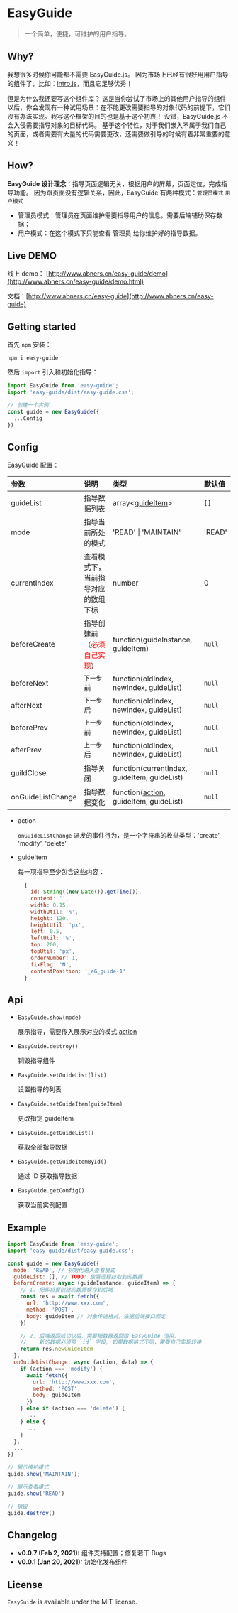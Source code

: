 # EasyGuide

> 一个简单，便捷，可维护的用户指导。



## Why?

我想很多时候你可能都不需要 EasyGuide.js。
因为市场上已经有很好用用户指导的组件了，比如：[intro.js](https://introjs.com/)，而且它足够优秀！

但是为什么我还要写这个组件库？
这是当你尝试了市场上的其他用户指导的组件以后，你会发现有一种试用场景：在不能更改需要指导的对象代码的前提下，它们没有办法实现。我写这个框架的目的也是基于这个初衷！
没错，EasyGuide.js 不会入侵需要指导对象的目标代码。
基于这个特性，对于我们嵌入不属于我们自己的页面，或者需要有大量的代码需要更改，还需要做引导的时候有着非常重要的意义！

## How?

**EasyGuide 设计理念**：指导页面逻辑无关，根据用户的屏幕，页面定位，完成指导功能。
因为跟页面没有逻辑关系，因此，EasyGuide 有两种模式：`管理员模式` `用户模式`

- 管理员模式：管理员在页面维护需要指导用户的信息。需要后端辅助保存数据；
- 用户模式：在这个模式下只能查看 管理员 给你维护好的指导数据。



## Live DEMO

线上 demo： [http://www.abners.cn/easy-guide/demo](http://www.abners.cn/easy-guide/demo.html)

文档：[http://www.abners.cn/easy-guide](http://www.abners.cn/easy-guide)

## Getting started

首先 `npm` 安装：

```shell
npm i easy-guide
```

然后 `import` 引入和初始化指导：

```javascript
import EasyGuide from 'easy-guide';
import 'easy-guide/dist/easy-guide.css';

// 创建一个实例：
const guide = new EasyGuide({
  ...Config
})
```



## Config

EasyGuide 配置：

| 参数                     | 说明                                                | 类型                                                 | 默认值 |
| :----------------------- | :-------------------------------------------------- | :--------------------------------------------------- | :----- |
| guideList                | 指导数据列表                                        | array<[guideItem](#id_guideItem)>                    | `[]`   |
| <a id="id_mode">mode</a> | 指导当前所处的模式                                  | 'READ' \| 'MAINTAIN'                                 | 'READ' |
| currentIndex             | 查看模式下，当前指导对应的数组下标                  | number                                               | 0      |
| beforeCreate             | 指导创建前（<font color="red">必须自己实现</font>） | function(guideInstance, guideItem)                   | `null` |
| beforeNext               | `下一步` 前                                         | function(oldIndex, newIndex, guideList)              | `null` |
| afterNext                | `下一步` 后                                         | function(oldIndex, newIndex, guideList)              | `null` |
| beforePrev               | `上一步` 前                                         | function(oldIndex, newIndex, guideList)              | `null` |
| afterPrev                | `上一步` 后                                         | function(oldIndex, newIndex, guideList)              | `null` |
| guildClose               | 指导关闭                                            | function(currentIndex, guideItem, guideList)         | `null` |
| onGuideListChange        | 指导数据变化                                        | function([action](#id_action), guideItem, guideList) | `null` |

- <a id="id_action">action</a>

  `onGuideListChange` 派发的事件行为，是一个字符串的枚举类型：'create', 'modify', 'delete'

- <a id="id_guideItem">guideItem</a>

  每一项指导至少包含这些内容：

  ```javascript
  	{
      id: String((new Date()).getTime()),
      content: '',
      width: 0.15,
      widthUtil: '%',
      height: 120,
      heightUtil: 'px',
      left: 0.5,
      leftUtil: '%',
      top: 200,
      topUtil: 'px',
      orderNumber: 1,
      fixFlag: 'N',
      contentPosition: '_eG_guide-1'
    }
  ```



## Api

- `EasyGuide.show(mode)`

  展示指导，需要传入展示对应的模式 [action](#id_mode)

- `EasyGuide.destroy()`

  销毁指导组件

- `EasyGuide.setGuideList(list)`

  设置指导的列表

- `EasyGuide.setGuideItem(guideItem)`

  更改指定 guideItem

- `EasyGuide.getGuideList()`

  获取全部指导数据

- `EasyGuide.getGuideItemById()`

  通过 ID 获取指导数据

- `EasyGuide.getConfig()`

  获取当前实例配置



## Example

```javascript
import EasyGuide from 'easy-guide';
import 'easy-guide/dist/easy-guide.css';

const guide = new EasyGuide({
  mode: 'READ', // 初始化进入查看模式
  guideList: [], // TODO: 放置远程拉取到的数据
  beforeCreate: async (guideInstance, guideItem) => {
    // 1. 把即将要创建的数据保存到后端
    const res = await fetch({
      url: 'http://www.xxx.com',
      method: 'POST',
      body: guideItem // 对象传递格式，依据后端接口而定
    })

    // 2. 后端返回成功以后，需要把数据返回给 EasyGuide 渲染.
    //    新的数据必须带 `id` 字段, 如果数据格式不同，需要自己实现转换
    return res.newGuideItem
  },
  onGuideListChange: async (action, data) => {
    if (action === 'modify') {
      await fetch({
        url: 'http://www.xxx.com',
        method: 'POST',
        body: guideItem
      })
    } else if (action === 'delete') {
      ...
    } else {
      ...
    }
  },
  ...
})

// 展示维护模式
guide.show('MAINTAIN');

// 展示查看模式
guide.show('READ')

// 销毁
guide.destroy()
```



## Changelog

- **v0.0.7 (Feb 2, 2021):** 组件支持配置；修复若干 Bugs
- **v0.0.1 (Jan 20, 2021):** 初始化发布组件

## License

`EasyGuide` is available under the MIT license.

